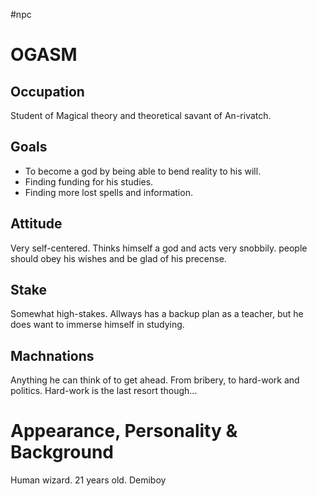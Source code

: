 #npc 
# OGASM
## Occupation
Student of Magical theory and theoretical savant of An-rivatch.
## Goals
- To become a god by being able to bend reality to his will.
- Finding funding for his studies.
- Finding more lost spells and information.
## Attitude
Very self-centered. Thinks himself a god and acts very snobbily.
people should obey his wishes and be glad of his precense.
## Stake
Somewhat high-stakes. Allways has a backup plan as a teacher, but he does want to immerse himself in studying.
## Machnations
Anything he can think of to get ahead. From bribery, to hard-work and politics. Hard-work is the last resort though...
# Appearance, Personality & Background
Human wizard. 21 years old. Demiboy